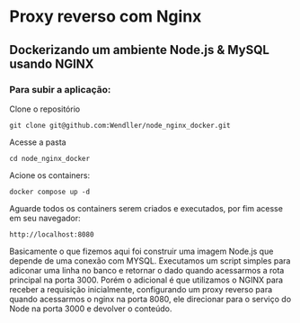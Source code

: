 # Proxy reverso com Nginx

## Dockerizando um ambiente Node.js & MySQL usando NGINX

### Para subir a aplicação:

Clone o repositório

```
git clone git@github.com:Wendller/node_nginx_docker.git
```

Acesse a pasta

```
cd node_nginx_docker
```

Acione os containers:

```
docker compose up -d
```

Aguarde todos os containers serem criados e executados, por fim acesse em seu navegador:

```
http://localhost:8080
```

Basicamente o que fizemos aqui foi construir uma imagem Node.js que depende de uma conexão com MYSQL.
Executamos um script simples para adiconar uma linha no banco e retornar o dado quando acessarmos a rota principal na porta 3000.
Porém o adicional é que utilizamos o NGINX para receber a requisição inicialmente, configurando um proxy reverso para quando acessarmos o nginx na porta 8080, ele direcionar para o serviço do Node na porta 3000 e devolver o conteúdo.
